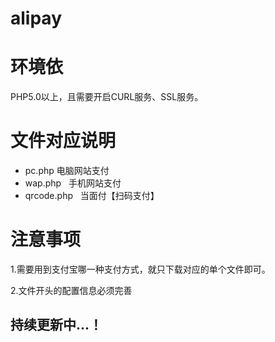 # alipay 
# 环境依

PHP5.0以上，且需要开启CURL服务、SSL服务。

# 文件对应说明

* pc.php 电脑网站支付
* wap.php   手机网站支付
* qrcode.php   当面付【扫码支付】




# 注意事项

1.需要用到支付宝哪一种支付方式，就只下载对应的单个文件即可。

2.文件开头的配置信息必须完善

## 持续更新中...！